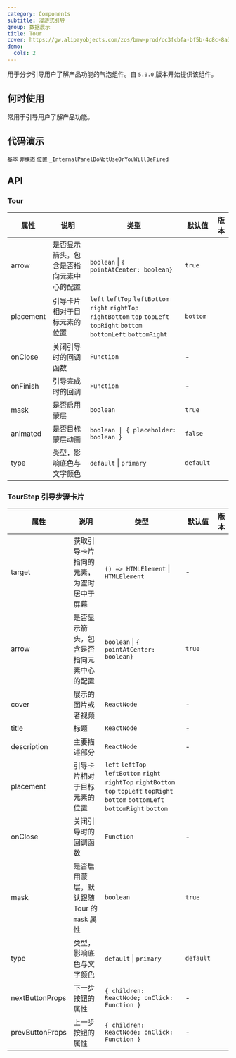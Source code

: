 ```yaml
---
category: Components
subtitle: 漫游式引导
group: 数据展示
title: Tour
cover: https://gw.alipayobjects.com/zos/bmw-prod/cc3fcbfa-bf5b-4c8c-8a3d-c3f8388c75e8.svg
demo:
  cols: 2
---
```


用于分步引导用户了解产品功能的气泡组件。自 `5.0.0` 版本开始提供该组件。

## 何时使用

常用于引导用户了解产品功能。

## 代码演示

<code src="./demo/basic.tsx">基本</code>
<code src="./demo/non-modal.tsx">非模态</code>
<code src="./demo/placement.tsx">位置</code>
<code src="./demo/render-panel.tsx" debug>\_InternalPanelDoNotUseOrYouWillBeFired</code>

## API

### Tour

| 属性      | 说明                                     | 类型                                                                                                                          | 默认值    | 版本 |
| --------- | ---------------------------------------- | ----------------------------------------------------------------------------------------------------------------------------- | --------- | ---- |
| arrow     | 是否显示箭头，包含是否指向元素中心的配置 | `boolean` \| `{ pointAtCenter: boolean}`                                                                                      | `true`    |      |
| placement | 引导卡片相对于目标元素的位置             | `left` `leftTop` `leftBottom` `right` `rightTop` `rightBottom` `top` `topLeft` `topRight` `bottom` `bottomLeft` `bottomRight` | `bottom`  |      |
| onClose   | 关闭引导时的回调函数                     | `Function`                                                                                                                    | -         |      |
| onFinish  | 引导完成时的回调                         | `Function`                                                                                                                    | -         |      |
| mask      | 是否启用蒙层                             | `boolean`                                                                                                                     | `true`    |      |
| animated  | 是否目标蒙层动画                         | `boolean \| { placeholder: boolean }`                                                                                         | `false`   |      |
| type      | 类型，影响底色与文字颜色                 | `default` \| `primary`                                                                                                        | `default` |      |

### TourStep 引导步骤卡片

| 属性            | 说明                                       | 类型                                                                                                                                   | 默认值    | 版本 |
| --------------- | ------------------------------------------ | -------------------------------------------------------------------------------------------------------------------------------------- | --------- | ---- |
| target          | 获取引导卡片指向的元素，为空时居中于屏幕   | `() => HTMLElement` \| `HTMLElement`                                                                                                   | -         |      |
| arrow           | 是否显示箭头，包含是否指向元素中心的配置   | `boolean` \| `{ pointAtCenter: boolean}`                                                                                               | `true`    |      |
| cover           | 展示的图片或者视频                         | `ReactNode`                                                                                                                            | -         |      |
| title           | 标题                                       | `ReactNode`                                                                                                                            | -         |      |
| description     | 主要描述部分                               | `ReactNode`                                                                                                                            | -         |      |
| placement       | 引导卡片相对于目标元素的位置               | `left` `leftTop` `leftBottom` `right` `rightTop` `rightBottom` `top` `topLeft` `topRight` `bottom` `bottomLeft` `bottomRight` `bottom` |           |      |
| onClose         | 关闭引导时的回调函数                       | `Function`                                                                                                                             | -         |      |
| mask            | 是否启用蒙层，默认跟随 Tour 的 `mask` 属性 | `boolean`                                                                                                                              | `true`    |      |
| type            | 类型，影响底色与文字颜色                   | `default` \| `primary`                                                                                                                 | `default` |      |
| nextButtonProps | 下一步按钮的属性                           | `{ children: ReactNode; onClick: Function }`                                                                                           | -         |      |
| prevButtonProps | 上一步按钮的属性                           | `{ children: ReactNode; onClick: Function }`                                                                                           | -         |      |
